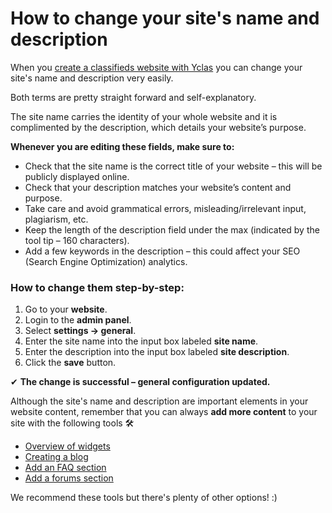# How to change your site's name and description

When you  [create a classifieds website with Yclas](http://yclas.com/)  you can change your site's name and description very easily.

Both terms are pretty straight forward and self-explanatory. 

The site name carries the identity of your whole website and it is complimented by the description, which details your website’s purpose.

**Whenever you are editing these fields, make sure to:**

-   Check that the site name is the correct title of your website – this will be publicly displayed online.
-   Check that your description matches your website’s content and purpose.
-   Take care and avoid grammatical errors, misleading/irrelevant input, plagiarism, etc.
-   Keep the length of the description field under the max (indicated by the tool tip – 160 characters).
-   Add a few keywords in the description – this could affect your SEO (Search Engine Optimization) analytics.

### How to change them step-by-step:

1.  Go to your  **website**.
2.  Login to the  **admin panel**.
3.  Select  **settings -> general**.
4.  Enter the site name into the input box labeled  **site name**.
5.  Enter the description into the input box labeled  **site description**.
6.  Click the  **save**  button.

✔ **The change is successful – general configuration updated.**

Although the site's name and description are important elements in your website content, remember that you can always **add more content** to your site with the following tools  🛠️

-   [Overview of widgets](Widgets-overview-of-widgets.md)
-   [Creating a blog](Plugins-create-a-blog) 
-   [Add an FAQ section](Plugins-FAQ-system.md)
-   [Add a forums section](Plugins-forum-section.md) 

We recommend these tools but there's plenty of other options! :)
